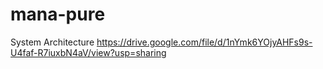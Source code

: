 # mana-pure

System Architecture
https://drive.google.com/file/d/1nYmk6YOjyAHFs9s-U4faf-R7iuxbN4aV/view?usp=sharing

